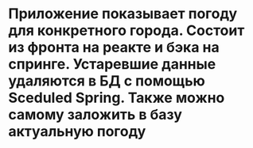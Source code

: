 # Приложение показывает погоду для конкретного города. Состоит из фронта на реакте и бэка на спринге. Устаревшие данные удаляются в БД с помощью Sceduled Spring. Также можно самому заложить в базу актуальную погоду
